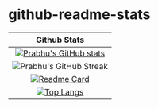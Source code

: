 # github-readme-stats
|Github Stats|
|:---:|
|[![Prabhu's GitHub stats](https://github-readme-stats.vercel.app/api?username=prabhu30&theme=tokyonight)](https://github.com/prabhu30/github-readme-stats)|
|![Prabhu's GitHub Streak](https://github-readme-streak-stats.herokuapp.com/?user=prabhu30&theme=blueberry)|
|[![Readme Card](https://github-readme-stats.vercel.app/api/pin/?username=prabhu30&repo=aimlprojects&show_owner=true&theme=prussian)](https://github.com/prabhu30/github-readme-stats)|
|[![Top Langs](https://github-readme-stats.vercel.app/api/top-langs/?username=prabhu30&layout=compact&theme=react)](https://github.com/prabhu30/github-readme-stats)|
